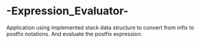 # -Expression_Evaluator-
Application using implemented stack data structure to convert from infix to postfix notations. And evaluate the postfix expression. 
